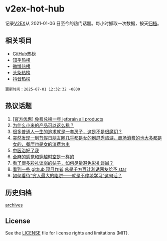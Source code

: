 # v2ex-hot-hub

 记录[V2EX](https://www.v2ex.com/)从 2021-01-06 日至今的热门话题。每小时抓取一次数据，按天[归档](archives)。
 
 ## 相关项目

- [GitHub热榜](https://github.com/lonnyzhang423/github-hot-hub)
- [知乎热榜](https://github.com/lonnyzhang423/zhihu-hot-hub)
- [微博热榜](https://github.com/lonnyzhang423/weibo-hot-hub)
- [头条热榜](https://github.com/lonnyzhang423/toutiao-hot-hub)
- [抖音热榜](https://github.com/lonnyzhang423/douyin-hot-hub)


 `更新时间：2025-07-01 12:32:32 +0800`

## 热议话题

1. [[官方优惠] 免费兑换一年 jetbrain all products](https://www.v2ex.com/t/1142148)
1. [为什么小米的产品可以这么稳？](https://www.v2ex.com/t/1142116)
1. [很多普通人一生的追求就是一套房子，这是不是很魔幻？](https://www.v2ex.com/t/1142119)
1. [突然发现一到节假日朋友圈几乎都是女的刷屏秀旅游，商场消费的也大多都是女的，餐厅也是女的消费为主](https://www.v2ex.com/t/1141974)
1. [中医治好了我](https://www.v2ex.com/t/1142089)
1. [全麻的感觉和穿越时空是一样的](https://www.v2ex.com/t/1141945)
1. [看了很多彩礼谈崩的帖子，如何尽量避免彩礼谈崩？](https://www.v2ex.com/t/1142118)
1. [看到一些 github 项目作者,总是千方百计利诱网友给予 star](https://www.v2ex.com/t/1142094)
1. [如何看待“穷人最大的陷阱——就是不停地学习”这句话？](https://www.v2ex.com/t/1142043)

## 历史归档

[archives](archives)

## License

See the [LICENSE](LICENSE) file for license rights and limitations (MIT).
